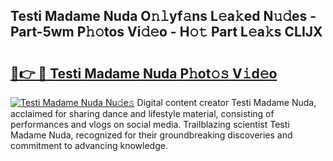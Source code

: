 ## Testi Madame Nuda O𝚗𝚕yf𝚊ns L𝚎a𝚔ed N𝚞𝚍es - Part-5wm P𝚑𝚘tos Vi𝚍𝚎o - H𝚘𝚝 Part L𝚎a𝚔s CLIJX

# <h2><a href="http://kfcz6l.oniu.top/?m=Testi+Madame+Nuda">🔗👉 🔴 Testi Madame Nuda P𝚑ot𝚘𝚜 V𝚒d𝚎o</a></h2>

[![Testi Madame Nuda Nu𝚍e𝚜](https://i.imgur.com/0qMVB7G.gif)](http://kfcz6l.oniu.top/?m=Testi+Madame+Nuda)
Digital content creator Testi Madame Nuda, acclaimed for sharing dance and lifestyle material, consisting of performances and vlogs on social media. Trailblazing scientist Testi Madame Nuda, recognized for their groundbreaking discoveries and commitment to advancing knowledge.  
